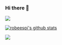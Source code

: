### Hi there 👋

<img align="center" src="https://github-readme-stats.vercel.app/api/top-langs/?username=robeespi&theme=vue" />

[![robeespi's github stats](https://github-readme-stats.vercel.app/api?username=robeespi)](https://github.com/robeespi/github-readme-stats&show_icons=true)

![](https://img.shields.io/badge/<WORD_ON_LEFT>-<WORD_ON_RIGHT>-informational?style=flat&logo=<LOGO_NAME>&logoColor=white&color=2bbc8a)

<!--
**robeespi/robeespi** is a ✨ _special_ ✨ repository because its `README.md` (this file) appears on your GitHub profile.

Here are some ideas to get you started:

- 🔭 I’m currently working on ...
- 🌱 I’m currently learning ...
- 👯 I’m looking to collaborate on ...
- 🤔 I’m looking for help with ...
- 💬 Ask me about ...
- 📫 How to reach me: ...
- 😄 Pronouns: ...
- ⚡ Fun fact: ...
-->
